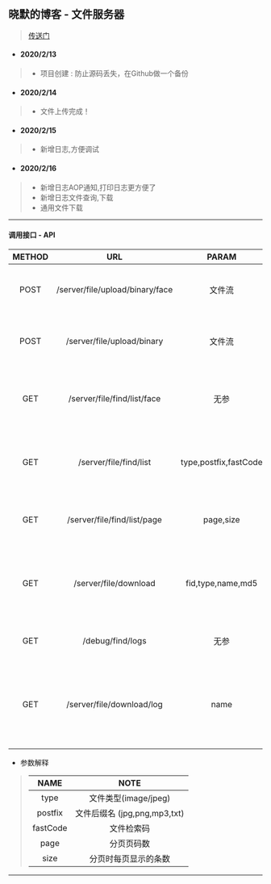 ## 晓默的博客 - 文件服务器 ##
> [传送门](https://www.moinros.com)
* #### 2020/2/13 ####
> + 项目创建 : 防止源码丢失，在Github做一个备份
* #### 2020/2/14 ####
> + 文件上传完成！
* #### 2020/2/15 ####
> + 新增日志,方便调试
* #### 2020/2/16 ####
> + 新增日志AOP通知,打印日志更方便了
> + 新增日志文件查询,下载
> + 通用文件下载
------------
#### 调用接口 - API ####
| METHOD |  URL  |  PARAM  |  NOTE  |
|:------:|:-----:|:-------:|:------:|
| POST | /server/file/upload/binary/face | 文件流 | 头像图片上传接口 |
| POST | /server/file/upload/binary | 文件流 | 通用上传文件接口 |
| GET  | /server/file/find/list/face | 无参 | 查询头像图片文件接口 |
| GET  | /server/file/find/list | type,postfix,fastCode| 指定条件查询文件数据 |
| GET  | /server/file/find/list/page | page,size| 分页查询文件数据 |
| GET  | /server/file/download | fid,type,name,md5 | 根据条件查询并下载文件 |
| GET  | /debug/find/logs | 无参 | 查询日志文件 |
| GET  | /server/file/download/log | name | 根据文件名,下载指定的日志文件 |
* 参数解释
> | NAME | NOTE |
> |:----:|:----:|
> | type | 文件类型(image/jpeg) |
> | postfix | 文件后缀名 (jpg,png,mp3,txt) |
> | fastCode | 文件检索码 |
> | page | 分页页码数 |
> | size | 分页时每页显示的条数 |
----
